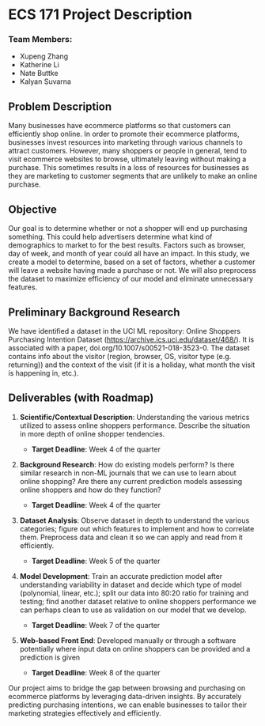 # ECS 171 Project Description

### Team Members:
- Xupeng Zhang
- Katherine Li
- Nate Buttke
- Kalyan Suvarna

## Problem Description
Many businesses have ecommerce platforms so that customers can efficiently shop online. In order to promote their ecommerce platforms, businesses invest resources into marketing through various channels to attract customers. However, many shoppers or people in general, tend to visit ecommerce websites to browse, ultimately leaving without making a purchase. This sometimes results in a loss of resources for businesses as they are marketing to customer segments that are unlikely to make an online purchase.

## Objective
Our goal is to determine whether or not a shopper will end up purchasing something. This could help advertisers determine what kind of demographics to market to for the best results. Factors such as browser, day of week, and month of year could all have an impact. In this study, we create a model to determine, based on a set of factors, whether a customer will leave a website having made a purchase or not. We will also preprocess the dataset to maximize efficiency of our model and eliminate unnecessary features.


## Preliminary Background Research
We have identified a dataset in the UCI ML repository: 
Online Shoppers Purchasing Intention Dataset (https://archive.ics.uci.edu/dataset/468/). It is associated with a paper, doi.org/10.1007/s00521-018-3523-0. The dataset contains info about the visitor (region, browser, OS, visitor type (e.g. returning)) and the context of the visit (if it is a holiday, what month the visit is happening in, etc.). 


## Deliverables (with Roadmap)
1. **Scientific/Contextual Description**: Understanding the various metrics utilized to assess online shoppers performance. Describe the situation in more depth of online shopper tendencies.
   - **Target Deadline**: Week 4 of the quarter

2. **Background Research**: How do existing models perform? Is there similar research in non-ML journals that we can use to learn about online shopping? Are there any current prediction models assessing online shoppers and how do they function? 
   - **Target Deadline**: Week 4 of the quarter

3. **Dataset Analysis**: Observe dataset in depth to understand the various categories; figure out which features to implement and how to correlate them. Preprocess data and clean it so we can apply and read from it efficiently.
   - **Target Deadline**: Week 5 of the quarter

4. **Model Development**: Train an accurate prediction model after understanding variability in dataset and decide which type of model (polynomial, linear, etc.); split our data into 80:20 ratio for training and testing; find another dataset relative to online shoppers performance we can perhaps clean to use as validation on our model that we develop.
   - **Target Deadline**: Week 7 of the quarter

5. **Web-based Front End**: Developed manually or through a software potentially where input data on online shoppers can be provided and a prediction is given
   - **Target Deadline**: Week 8 of the quarter

Our project aims to bridge the gap between browsing and purchasing on ecommerce platforms by leveraging data-driven insights. By accurately predicting purchasing intentions, we can enable businesses to tailor their marketing strategies effectively and efficiently.
